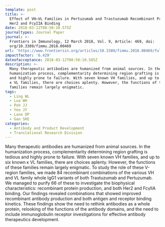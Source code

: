 ```yaml
---
template: post
title: >-
  Effect of VH–VL Families in Pertuzumab and Trastuzumab Recombinant Production,
  Her2 and FcγIIA Binding
date: 2018-03-12T08:50:10.575Z
journaltypes: Journal Paper
journal: >-
  Frontiers in Immunology, 12 March 2018, Vol. 9, Article: 469, doi:
  org/10.3389/fimmu.2018.00469
url: 'https://www.frontiersin.org/articles/10.3389/fimmu.2018.00469/full'
impactfactor: '6.429'
dateofacceptance: 2018-03-12T08:50:10.585Z
description: >-
  Many therapeutic antibodies are humanized from animal sources. In the
  humanization process, complementarity determining region grafting is tedious
  and highly prone to failure. With seven known VH families, and up to six known
  κ VL families, there are choices aplenty. However, the functions of these
  families remain largely enigmatic. 
tags:
  - Ling WL
  - Lua WH
  - Poh JJ
  - Yeo JY
  - Lane DP
  - Gan SKE
categories:
  - Antibody and Product Development
  - Translational Research Division
---
```

<!--StartFragment-->

Many therapeutic antibodies are humanized from animal sources. In the humanization process, complementarity determining region grafting is tedious and highly prone to failure. With seven known VH families, and up to six known κ VL families, there are choices aplenty. However, the functions of these families remain largely enigmatic. To study the role of these V-region families, we made 84 recombinant combinations of the various VH and VL family whole IgG1 variants of both Trastuzumab and Pertuzumab. We managed to purify 66 of these to investigate the biophysical characteristics: recombinant protein production, and both Her2 and FcγIIA binding. Our findings revealed combinations that showed improved recombinant antibody production and both antigen and receptor binding kinetics. These findings show the need to rethink antibodies as a whole protein, relooking of the functions of the antibody domains, and the need to include immunoglobulin receptor investigations for effective antibody therapeutics development.

<!--EndFragment-->
